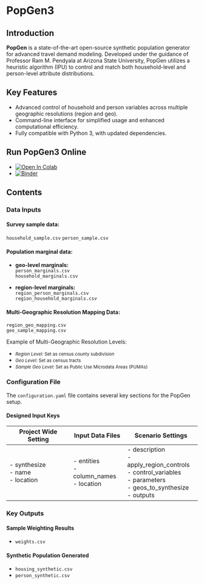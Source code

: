 # PopGen3

## Introduction

**PopGen** is a state-of-the-art open-source synthetic population generator for advanced travel demand modeling. Developed under the guidance of Professor Ram M. Pendyala at Arizona State University, PopGen utilizes a heuristic algorithm (IPU) to control and match both household-level and person-level attribute distributions.

## Key Features

- Advanced control of household and person variables across multiple geographic resolutions (region and geo).
- Command-line interface for simplified usage and enhanced computational efficiency.
- Fully compatible with Python 3, with updated dependencies.

## Run PopGen3 Online
- [![Open In Colab](https://colab.research.google.com/assets/colab-badge.svg)](https://colab.research.google.com/drive/1j1Stb8IA8OfaoPRh232kId8hqi3dUtur?usp=sharing)
- [![Binder](https://mybinder.org/badge_logo.svg)](https://mybinder.org/v2/gh/chnfanyu/PopGen3/HEAD)

## Contents

### Data Inputs

#### Survey sample data:
  `household_sample.csv`
  `person_sample.csv`

#### Population marginal data:

- **geo-level marginals:**  
     `person_marginals.csv`  
     `household_marginals.csv`  

- **region-level marginals:**  
  `region_person_marginals.csv`  
  `region_household_marginals.csv`  

#### Multi-Geographic Resolution Mapping Data:

  `region_geo_mapping.csv`  
  `geo_sample_mapping.csv`

Example of Multi-Geographic Resolution Levels:
- <small><i>Region Level:</i> Set as census county subdivision</small>
- <small><i>Geo Level:</i> Set as census tracts</small>
- <small><i>Sample Geo Level:</i> Set as Public Use Microdata Areas (PUMAs)</small>


### Configuration File 

The `configuration.yaml` file contains several key sections for the PopGen setup. 

#### Designed Input Keys

| **Project Wide Setting** | **Input Data Files** | **Scenario Settings** |
| --- | --- | --- |
| - synthesize<br>- name<br>- location | - entities<br>- column_names<br>- location | - description<br>- apply_region_controls<br>- control_variables<br>- parameters<br>- geos_to_synthesize<br>- outputs |

### Key Outputs

#### Sample Weighting Results
- `weights.csv`
#### Synthetic Population Generated
- `housing_synthetic.csv`
- `person_synthetic.csv`

